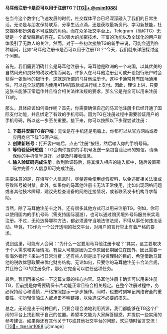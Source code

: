 **马耳他注册卡是否可以用于注册TG？[[TG💪+ @esim1088](https://t.me/s/esim1088)]**

在当今这个数字化飞速发展的时代，社交媒体平台已经深深融入了我们的日常生活。无论是与朋友保持联系、分享生活点滴，还是获取最新资讯、学习新技能，社交媒体都扮演着不可或缺的角色。而在众多社交平台上，Telegram（简称TG）无疑是一个备受瞩目的存在。它以强大的加密技术、丰富的功能以及全球化的用户群体吸引了无数人的关注。然而，对于一些初次接触TG的新手来说，可能会遇到各种疑问，比如“马耳他注册卡是否可以用于注册TG？”今天，我们就来详细探讨这个问题。

首先，我们需要明确什么是马耳他注册卡。马耳他是欧洲的一个岛国，以其优美的自然风光和良好的税收政策而闻名。许多人在马耳他注册公司或开设银行账户时会获得一张当地的银行卡，这就是所谓的马耳他注册卡。这种卡通常具有国际通用性，可以在全球范围内使用ATM机取款或进行线上支付。因此，理论上讲，只要这张卡能够正常运作并且符合相关法律法规的要求，那么它是完全可以用来注册TG的。

那么，具体应该如何操作呢？首先，你需要确保自己的马耳他注册卡已经开通了国际支付功能，并且绑定了有效的手机号码。因为TG在注册过程中需要验证用户的手机号码，所以这一步至关重要。接下来，你可以按照以下步骤尝试注册：

1. **下载并安装TG客户端**：无论是在手机还是电脑上，你都可以从官方网站或者应用商店下载TG客户端。
2. **创建新账号**：打开客户端后，点击“注册”按钮，然后输入你的手机号码。
3. **等待验证码短信**：TG会向你提供的手机号发送一条包含验证码的短信。请确保你的手机信号良好，以便及时接收信息。
4. **输入验证码完成注册**：收到验证码后，将其填入相应的输入框中，随后设置密码并完善个人信息即可完成注册。

需要注意的是，在填写个人信息时，尽量避免使用虚假资料，以免违反相关法律或导致账号被封禁。此外，如果你的马耳他注册卡无法正常使用，比如出现网络问题或者其他技术障碍，建议先检查设备的网络连接情况，或者联系发卡机构寻求帮助。

当然，除了马耳他注册卡之外，还有很多其他方式可以用来注册TG。例如，你可以使用国内的手机号码（需支持国际漫游），也可以通过购买境外号码服务来实现注册。不过，无论选择哪种方法，都必须遵守当地法律法规，不得从事任何违法活动。毕竟，TG作为一个公开透明的社交平台，对用户的言行举止有着严格的要求。

说到这里，可能有人会问：“为什么一定要用马耳他注册卡呢？”其实，这主要取决于个人需求和实际情况。有些人可能是因为工作原因长期居住在国外，因此需要一张海外银行卡来进行日常消费；还有些人则是出于投资理财的目的，希望借助马耳他的税收优惠政策来优化财务结构。无论如何，只要你的马耳他注册卡合法合规，并且符合TG的注册条件，那么它完全可以胜任这项任务。

最后，我们再来总结一下这篇文章的核心内容。马耳他注册卡确实可以用来注册TG，但前提是你需要确保卡片功能正常且符合相关规定。在整个注册过程中，务必保持耐心和谨慎，严格按照提示一步步操作。同时，也要时刻牢记网络安全的重要性，切勿轻信陌生人或点击不明链接，以免造成不必要的损失。

总之，无论是出于何种目的，只要合理合法地利用资源，我们都能够在TG这个广阔的平台上找到属于自己的位置。希望本文能为大家解答疑惑，并提供一些实用的参考建议。如果你还有其他关于TG或其他社交平台的问题，欢迎随时留言交流！[[TG💪+ @esim1088](https://t.me/s/esim1088) ![Image](https://i.postimg.cc/4NQfJmqS/Snipaste-2025-05-13-00-14-12.png)]